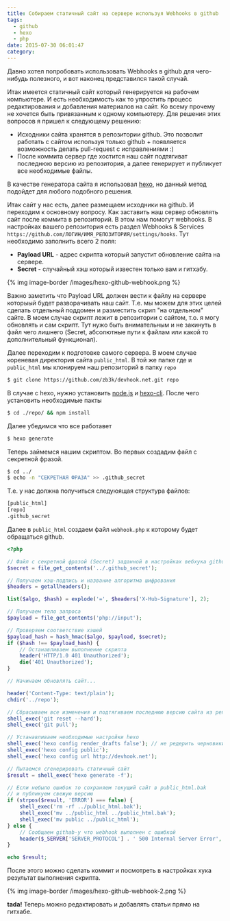 ```yaml
---
title: Собираем статичный сайт на сервере используя Webhooks в github
tags:
  - github
  - hexo
  - php
date: 2015-07-30 06:01:47
category:
---
```


Давно хотел попробовать использовать Webhooks в github для чего-нибудь полезного, и вот наконец представился такой случай.

Итак имеется статичный сайт который генерируется на рабочем компьютере. И есть необходимость как то упростить процесс редактирования и добавления материалов на сайт. Ко всему прочему не хочется быть привязанным к одному компьютеру. Для решения этих вопросов я пришел к следующему решению:

<!-- more -->

- Исходники сайта хранятся в репозитории github. Это позволит работать с сайтом используя только github + появляется возможность делать pull-request с исправлениями :)
- После коммита сервер где хостится наш сайт подтягиват последнюю версию из репозитория, а далее генерирует и публикует все необходимые файлы.


В качестве генератора сайта я использовал [hexo](https://hexo.io/), но данный метод подойдет для любого подобного решения.

Итак сайт у нас есть, далее размещаем исходники на github. И переходим к основному вопросу. Как заставить наш сервер обновлять сайт после коммита в репозиторий. В этом нам помогут webhooks. В настройках вашего репозитория есть раздел Webhooks & Services `https://github.com/ЛОГИН/ИМЯ_РЕПОЗИТОРИЯ/settings/hooks`. Тут необходимо заполнить всего 2 поля:

- **Payload URL** - адрес скрипта который запустит обновление сайта на сервере.
- **Secret** - случайный хэш который известен только вам и гитхабу.

{% img image-border /images/hexo-github-webhook.png %}

Важно заметить что Payload URL должен вести к файлу на сервере которыый будет разворачивать наш сайт. Т.е. мы можем для этих целей сделать отдельный поддомен и разместить скрип "на отдельном" сайте. В моем случае скрипт лежит в репозитории с сайтом, т.о. я могу обновлять и сам скрипт. Тут нужо быть внимательным и не закинуть в файл чего лишнего (Secret, абсолютные пути к файлам или какой то дополнительный функционал).

Далее переходим к подготовке самого сервера. В моем случае кореневая директория сайта `public_html`. В той же папке где и `public_html` мы клонируем наш репозиторий в папку `repo`

``` bash
$ git clone https://github.com/zb3k/devhook.net.git repo
```

В случае с hexo, нужно установить [node.js](http://nodejs.org) и [hexo-cli](https://hexo.io/). После чего установить необходимые пакты

``` bash
$ cd ./repo/ && npm install
```

Далее убедимся что все работавет

``` bash
$ hexo generate
```

Теперь займемся нашим скриптом. Во первых создадим файл с секретной фразой.

``` bash
$ cd ../
$ echo -n "СЕКРЕТНАЯ ФРАЗА" >> .github_secret
```

Т.е. у нас должна получиться следуюящая структура файлов:

``` bash
[public_html]
[repo]
.github_secret
```

Далее в `public_html` создаем файл `webhook.php` к которому будет обращаться github.

``` php
<?php

// Файл с секретной фразой (Secret) заданной в настройках вебхука github
$secret = file_get_contents('../.github_secret');

// Получаем хэш-подпись и название алгоритма шифрования
$headers = getallheaders();

list($algo, $hash) = explode('=', $headers['X-Hub-Signature'], 2);

// Получаем тело запроса
$payload = file_get_contents('php://input');

// Проверяем соответствие хэшей
$payload_hash = hash_hmac($algo, $payload, $secret);
if ($hash !== $payload_hash) {
    // Останавливаем выполнение скрипта
    header('HTTP/1.0 401 Unauthorized');
    die('401 Unauthorized');
}

// Начинаем обновлять сайт...

header('Content-Type: text/plain');
chdir('../repo');

// Сбрасываем все изменения и подтягиваем последнюю версию сайта из репозитория
shell_exec('git reset --hard');
shell_exec('git pull');

// Устанавливаем необходимые настройки hexo
shell_exec('hexo config render_drafts false'); // не редерить черновики
shell_exec('hexo config public');
shell_exec('hexo config url http://devhook.net');

// Пытаемся сгенерировать статичный сайт
$result = shell_exec('hexo generate -f');

// Если небыло ошибок то сохраняем текущий сайт в public_html.bak
// и публикуем свежую версию
if (strpos($result, 'ERROR') === false) {
    shell_exec('rm -rf ../public_html.bak');
    shell_exec('mv ../public_html ../public_html.bak');
    shell_exec('mv public ../public_html');
} else {
    // Сообщаем githab-у что webhook выполнен с ошибкой
    header($_SERVER['SERVER_PROTOCOL'] . ' 500 Internal Server Error', true, 500);
}

echo $result;

```

После этого можно сделать коммит и посмотреть в настройках хука результат выполнения скрипта.

{% img image-border /images/hexo-github-webhook-2.png %}

**tada!** Теперь можно редактировать и добавлять статьи прямо на гитхабе.